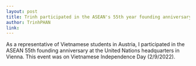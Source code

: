 ```yaml
---
layout: post
title: Trinh participated in the ASEAN's 55th year founding anniversary at the United Nations headquarters in Vienna 
author: TrinhPHAN
link: 
---
```


As a representative of Vietnamese students in Austria, I participated in the ASEAN 55th founding anniversary at the United Nations headquarters in Vienna. This event was on Vietnamese Independence Day (2/9/2022).